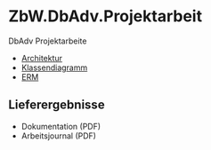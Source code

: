 # ZbW.DbAdv.Projektarbeit
DbAdv Projektarbeite

* [Architektur](https://lucid.app/lucidchart/5cb971f2-94ad-4085-9b2c-d86661d604c4/edit?beaconFlowId=79310CD528FE96A6&invitationId=inv_894731d8-edc7-44aa-b806-c87a313f5ca6&page=qrCw5ASc-_YO#)
* [Klassendiagramm](https://lucid.app/lucidchart/5cb971f2-94ad-4085-9b2c-d86661d604c4/edit?beaconFlowId=79310CD528FE96A6&invitationId=inv_894731d8-edc7-44aa-b806-c87a313f5ca6&page=WvCwLZmK0hVw#)
* [ERM](https://lucid.app/lucidchart/5cb971f2-94ad-4085-9b2c-d86661d604c4/edit?beaconFlowId=79310CD528FE96A6&invitationId=inv_894731d8-edc7-44aa-b806-c87a313f5ca6&page=LvCwf.b9mbn6#)

## Lieferergebnisse
* Dokumentation (PDF)
* Arbeitsjournal (PDF)
